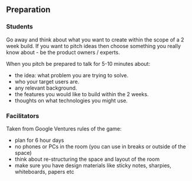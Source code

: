 ## Preparation

### Students

Go away and think about what you want to create within the scope of a 2 week build. If you want to pitch ideas then choose something you really know about - be the product owners / experts.

When you pitch be prepared to talk for 5-10 minutes about:

- the idea: what problem you are trying to solve.
- who your target users are.
- any relevant background.
- the features you would like to build within the 2 weeks.
- thoughts on what technologies you might use.

### Facilitators

Taken from Google Ventures rules of the game:

- plan for 6 hour days
- no phones or PCs in the room (you can use in breaks or outside of the space)
- think about re-structuring the space and layout of the room
- make sure you have design materials like sticky notes, sharpies, whiteboards, papers etc
